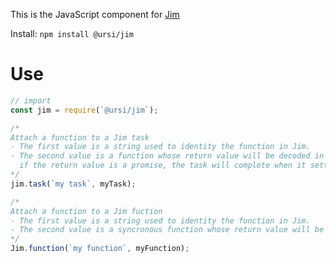 This is the JavaScript component for [Jim](https://github.com/ursi/jim)

Install: `npm install @ursi/jim`

# Use

```javascript
// import
const jim = require(`@ursi/jim`);

/*
Attach a function to a Jim task
- The first value is a string used to identity the function in Jim.
- The second value is a function whose return value will be decoded in Jim.
  if the return value is a promise, the task will complete when it settles.
*/
jim.task(`my task`, myTask);

/*
Attach a function to a Jim fuction
- The first value is a string used to identity the function in Jim.
- The second value is a syncronous function whose return value will be decoded in Jim.
*/
Jim.function(`my function`, myFunction);
```

